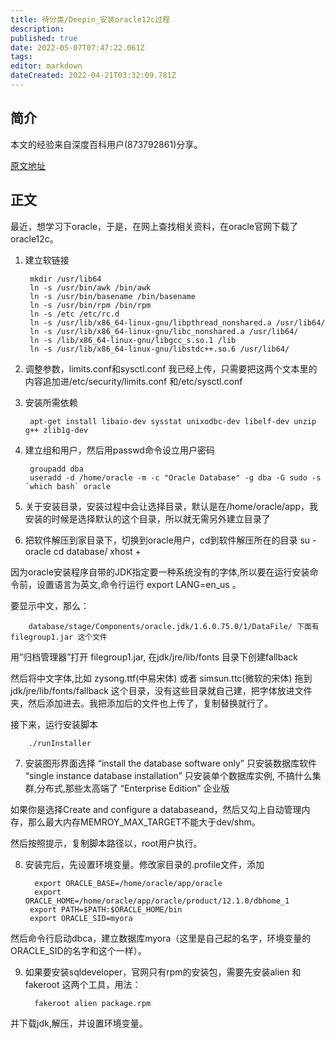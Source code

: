 ```yaml
---
title: 待分类/Deepin_安装oracle12c过程
description: 
published: true
date: 2022-05-07T07:47:22.061Z
tags: 
editor: markdown
dateCreated: 2022-04-21T03:32:09.781Z
---
```


## 简介
本文的经验来自深度百科用户(873792861)分享。

[原文地址](https://bbs.deepin.org/forum.php?mod=viewthread&tid=43149)

## 正文

最近，想学习下oracle，于是，在网上查找相关资料，在oracle官网下载了oracle12c。
1. 建立软链接

        mkdir /usr/lib64
        ln -s /usr/bin/awk /bin/awk
        ln -s /usr/bin/basename /bin/basename
        ln -s /usr/bin/rpm /bin/rpm
        ln -s /etc /etc/rc.d
        ln -s /usr/lib/x86_64-linux-gnu/libpthread_nonshared.a /usr/lib64/
        ln -s /usr/lib/x86_64-linux-gnu/libc_nonshared.a /usr/lib64/
        ln -s /lib/x86_64-linux-gnu/libgcc_s.so.1 /lib
        ln -s /usr/lib/x86_64-linux-gnu/libstdc++.so.6 /usr/lib64/
  
2. 调整参数，limits.conf和sysctl.conf 我已经上传，只需要把这两个文本里的内容追加进/etc/security/limits.conf 和/etc/sysctl.conf

3. 安装所需依赖

        apt-get install libaio-dev sysstat unixodbc-dev libelf-dev unzip g++ zlib1g-dev

4. 建立组和用户，然后用passwd命令设立用户密码

        groupadd dba
        useradd -d /home/oracle -m -c "Oracle Database" -g dba -G sudo -s `which bash` oracle

5. 关于安装目录，安装过程中会让选择目录，默认是在/home/oracle/app，我安装的时候是选择默认的这个目录，所以就无需另外建立目录了

6. 把软件解压到家目录下，切换到oracle用户，cd到软件解压所在的目录
        su - oracle
        cd database/
        xhost +

因为oracle安装程序自带的JDK指定要一种系统没有的字体,所以要在运行安装命令前，设置语言为英文,命令行运行 export LANG=en_us 。

要显示中文，那么：

        database/stage/Components/oracle.jdk/1.6.0.75.0/1/DataFile/ 下面有filegroup1.jar 这个文件

用”归档管理器”打开 filegroup1.jar, 在jdk/jre/lib/fonts 目录下创建fallback

然后将中文字体,比如 zysong.ttf(中易宋体) 或者 simsun.ttc(微软的宋体) 拖到jdk/jre/lib/fonts/fallback 这个目录，没有这些目录就自己建，把字体放进文件夹，然后添加进去。我把添加后的文件也上传了，复制替换就行了。

接下来，运行安装脚本

        ./runInstaller

7. 安装图形界面选择
        “install the database software only” 只安装数据库软件
        “single instance database installation” 只安装单个数据库实例, 不搞什么集群,分布式,那些太高端了
        “Enterprise Edition” 企业版
 
如果你是选择Create and configure a databaseand，然后又勾上自动管理内存，那么最大内存MEMROY_MAX_TARGET不能大于dev/shm。

然后按照提示，复制脚本路径以，root用户执行。

8. 安装完后，先设置环境变量。修改家目录的.profile文件，添加

         export ORACLE_BASE=/home/oracle/app/oracle  
         export ORACLE_HOME=/home/oracle/app/oracle/product/12.1.0/dbhome_1
        export PATH=$PATH:$ORACLE_HOME/bin
        export ORACLE_SID=myora

然后命令行启动dbca，建立数据库myora（这里是自己起的名字，环境变量的ORACLE_SID的名字和这个一样）。

9. 如果要安装sqldeveloper，官网只有rpm的安装包，需要先安装alien 和 fakeroot 这两个工具，用法：

         fakeroot alien package.rpm

并下载jdk,解压，并设置环境变量。